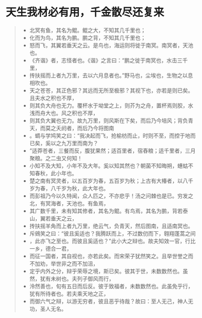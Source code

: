 # 天生我材必有用，千金散尽还复来

>* 北冥有鱼，其名为鲲。鲲之大，不知其几千里也；
>* 化而为鸟，其名为鹏。鹏之背，不知其几千里也；
>* 怒而飞，其翼若垂天之云。是鸟也，海运则将徙于南冥。南冥者，天池也。
>* 《齐谐》者，志怪者也。《谐》之言曰：“鹏之徙于南冥也，水击三千里，
>* 抟扶摇而上者九万里，去以六月息者也。”野马也，尘埃也，生物之以息相吹也。
>* 天之苍苍，其正色邪？其远而无所至极邪？其视下也，亦若是则已矣。且夫水之积也不厚，
>* 则其负大舟也无力。覆杯水于坳堂之上，则芥为之舟，置杯焉则胶，水浅而舟大也。风之积也不厚，
>* 则其负大翼也无力。故九万里，则风斯在下矣，而后乃今培风；背负青天，而莫之夭阏者，而后乃今将图南
>* 。蜩与学鸠笑之曰：“我决起而飞，抢榆枋而止，时则不至，而控于地而已矣，奚以之九万里而南为？
>* ”适莽苍者，三餐而反，腹犹果然；适百里者，宿舂粮；适千里者，三月聚粮。之二虫又何知！
>* 小知不及大知，小年不及大年。奚以知其然也？朝菌不知晦朔，蟪蛄不知春秋，此小年也。
>* 楚之南有冥灵者，以五百岁为春，五百岁为秋；上古有大椿者，以八千岁为春，八千岁为秋，此大年也。
>* 而彭祖乃今以久特闻，众人匹之，不亦悲乎！汤之问棘也是已。穷发之北，有冥海者，天池也。有鱼焉，
>* 其广数千里，未有知其修者，其名为鲲。有鸟焉，其名为鹏，背若泰山，翼若垂天之云，
>* 抟扶摇羊角而上者九万里，绝云气，负青天，然后图南，且适南冥也。
>* 斥鴳笑之曰：“彼且奚适也？我腾跃而上，不过数仞而下，翱翔蓬蒿之间
>* ，此亦飞之至也。而彼且奚适也？”此小大之辩也。故夫知效一官，行比一乡，德合一君，
>* 而征一国者，其自视也，亦若此矣。而宋荣子犹然笑之。且举世誉之而不加劝，举世非之而不加沮，
>* 定乎内外之分，辩乎荣辱之境，斯已矣。彼其于世，未数数然也。虽然，犹有未树也。夫列子御风而行，
>* 泠然善也，旬有五日而后反。彼于致福者，未数数然也。此虽免乎行，犹有所待者也。若夫乘天地之正，
>* 而御六气之辩，以游无穷者，彼且恶乎待哉？故曰：至人无己，神人无功，圣人无名。 


